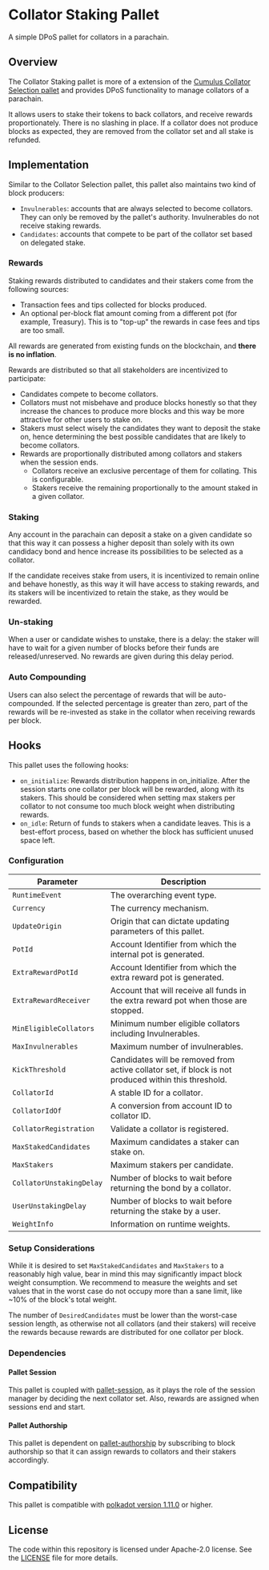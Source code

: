 # Collator Staking Pallet

A simple DPoS pallet for collators in a parachain.

## Overview

The Collator Staking pallet is more of a extension of the [Cumulus Collator Selection pallet](https://github.com/paritytech/polkadot-sdk/tree/master/cumulus/pallets/collator-selection) and provides DPoS functionality to manage collators of a parachain.

It allows users to stake their tokens to back collators, and receive rewards proportionately.
There is no slashing in place. If a collator does not produce blocks as expected, they are removed from the collator set and all stake is refunded.

## Implementation

Similar to the Collator Selection pallet, this pallet also maintains two kind of block producers:

* `Invulnerables`: accounts that are always selected to become collators. They can only be removed by the pallet's authority. Invulnerables do not receive staking rewards.
* `Candidates`: accounts that compete to be part of the collator set based on delegated stake.

### Rewards

Staking rewards distributed to candidates and their stakers come from the following sources:

* Transaction fees and tips collected for blocks produced.
* An optional per-block flat amount coming from a different pot (for example, Treasury). This is to "top-up" the rewards in case fees and tips are too small.

All rewards are generated from existing funds on the blockchain, and **there is no inflation**.

Rewards are distributed so that all stakeholders are incentivized to participate:

* Candidates compete to become collators.
* Collators must not misbehave and produce blocks honestly so that they increase the chances to produce more blocks and this way be more attractive for other users to stake on.
* Stakers must select wisely the candidates they want to deposit the stake on, hence determining the best possible candidates that are likely to become collators.
* Rewards are proportionally distributed among collators and stakers when the session ends.
  * Collators receive an exclusive percentage of them for collating. This is configurable.
  * Stakers receive the remaining proportionally to the amount staked in a given collator.

### Staking

Any account in the parachain can deposit a stake on a given candidate so that this way it can possess a higher deposit than solely with its own candidacy bond and hence increase its possibilities to be selected as a collator.

If the candidate receives stake from users, it is incentivized to remain online and behave honestly, as this way it will have access to staking rewards, and its stakers will be incentivized to retain the stake, as they would be rewarded.

### Un-staking

When a user or candidate wishes to unstake, there is a delay: the staker will have to wait for a given number of blocks before their funds are released/unreserved. No rewards are given during this delay period.

### Auto Compounding

Users can also select the percentage of rewards that will be auto-compounded. If the selected percentage is greater than zero, part of the rewards will be re-invested as stake in the collator when receiving rewards per block.

## Hooks

This pallet uses the following hooks:

* `on_initialize`: Rewards distribution happens in on_initialize. After the session starts one collator per block will be rewarded, along with its stakers. This should be considered when setting max stakers per collator to not consume too much block weight when distributing rewards.
* `on_idle`: Return of funds to stakers when a candidate leaves. This is a best-effort process, based on whether the block has sufficient unused space left.

### Configuration

| Parameter                | Description                                                                                          |
|--------------------------|------------------------------------------------------------------------------------------------------|
| `RuntimeEvent`           | The overarching event type.                                                                          |
| `Currency`               | The currency mechanism.                                                                              |
| `UpdateOrigin`           | Origin that can dictate updating parameters of this pallet.                                          |
| `PotId`                  | Account Identifier from which the internal pot is generated.                                         |
| `ExtraRewardPotId`       | Account Identifier from which the extra reward pot is generated.                                     |
| `ExtraRewardReceiver`    | Account that will receive all funds in the extra reward pot when those are stopped.                  |
| `MinEligibleCollators`   | Minimum number eligible collators including Invulnerables.                                           |
| `MaxInvulnerables`       | Maximum number of invulnerables.                                                                     |
| `KickThreshold`          | Candidates will be removed from active collator set, if block is not produced within this threshold. |
| `CollatorId`             | A stable ID for a collator.                                                                          |
| `CollatorIdOf`           | A conversion from account ID to collator ID.                                                         |
| `CollatorRegistration`   | Validate a collator is registered.                                                                   |
| `MaxStakedCandidates`    | Maximum candidates a staker can stake on.                                                            |
| `MaxStakers`             | Maximum stakers per candidate.                                                                       |
| `CollatorUnstakingDelay` | Number of blocks to wait before returning the bond by a collator.                                    |
| `UserUnstakingDelay`     | Number of blocks to wait before returning the stake by a user.                                       |
| `WeightInfo`             | Information on runtime weights.                                                                      |

### Setup Considerations

While it is desired to set `MaxStakedCandidates` and `MaxStakers` to a reasonably high value, bear in mind this may significantly impact block weight consumption. We recommend to measure the weights and set values that in the worst case do not occupy more than a sane limit, like ~10% of the block's total weight.

The number of `DesiredCandidates` must be lower than the worst-case session length, as otherwise
not all collators (and their stakers) will receive the rewards because rewards are distributed for one collator per block.

### Dependencies

#### Pallet Session

This pallet is coupled with [pallet-session](https://github.com/paritytech/polkadot-sdk/tree/master/substrate/frame/session), as it plays the role of the session manager by deciding the next collator set. Also, rewards are assigned when sessions end and start.

#### Pallet Authorship

This pallet is dependent on [pallet-authorship](https://github.com/paritytech/polkadot-sdk/tree/master/substrate/frame/authorship) by subscribing to block authorship so that it can assign rewards to collators and their stakers accordingly.

## Compatibility

This pallet is compatible with [polkadot version 1.11.0](https://github.com/paritytech/polkadot-sdk/releases/tag/polkadot-v1.11.0) or higher.

## License

The code within this repository is licensed under Apache-2.0 license. See the [LICENSE](./LICENSE) file for more details.
